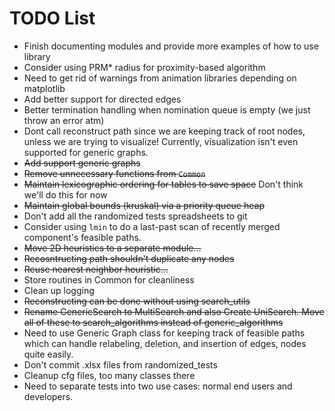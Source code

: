 # TODO List
- Finish documenting modules and provide more examples of how to use library
- Consider using PRM* radius for proximity-based algorithm
- Need to get rid of warnings from animation libraries depending on matplotlib
- Add better support for directed edges
- Better termination handling when nomination queue is empty (we just throw an error atm)
- Dont call reconstruct path since we are keeping track of root nodes, unless we are trying to visualize! Currently, visualization isn't even supported for generic graphs.
- ~~Add support generic graphs~~
- ~~Remove unnecessary functions from `Common`~~
- ~~Maintain lexicographic ordering for tables to save space~~ Don't think we'll do this for now
- ~~Maintain global bounds (kruskal) via a priority queue heap~~
- Don't add all the randomized tests spreadsheets to git
- Consider using `lmin` to do a last-past scan of recently merged component's feasible paths.
- ~~Move 2D heuristics to a separate module...~~
- ~~Recosntructing path shouldn't duplicate any nodes~~
- ~~Reuse nearest neighbor heuristic...~~
- Store routines in Common for cleanliness
- Clean up logging
- ~~Reconstructing can be done without using search_utils~~
- ~~Rename GenericSearch to MultiSearch and also Create UniSearch. Move all of these to search_algorithms instead of generic_algorithms~~
- Need to use Generic Graph class for keeping track of feasible paths which can handle relabeling, deletion, and insertion of edges, nodes quite easily.
- Don't commit .xlsx files from randomized_tests
- Cleanup cfg files, too many classes there
- Need to separate tests into two use cases: normal end users and developers. 



